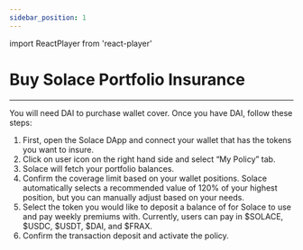 ```yaml
---
sidebar_position: 1
---
```

import ReactPlayer from 'react-player'

# Buy Solace Portfolio Insurance
---
You will need DAI to purchase wallet cover. Once you have DAI, follow these steps:

1. First, open the Solace DApp and connect your wallet that has the tokens you want to insure.
2. Click on user icon on the right hand side and select “My Policy” tab.
3. Solace will fetch your portfolio balances.
4. Confirm the coverage limit based on your wallet positions. Solace automatically selects a recommended value of 120% of your highest position, but you can manually adjust based on your needs.
5. Select the token you would like to deposit a balance of for Solace to use and pay weekly premiums with. Currently, users can pay in $SOLACE, $USDC, $USDT, $DAI, and $FRAX. 
6. Confirm the transaction deposit and activate the policy.